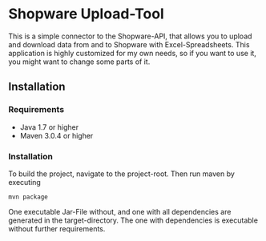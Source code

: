 # Shopware Upload-Tool
This is a simple connector to the Shopware-API, that allows you to upload and download data from and to Shopware with Excel-Spreadsheets.
This application is highly customized for my own needs, so if you want to use it, you might want to change some parts of it.

## Installation
### Requirements
* Java 1.7 or higher
* Maven 3.0.4 or higher

### Installation
To build the project, navigate to the project-root. Then run maven by executing
```
mvn package
```
One executable Jar-File without, and one with all dependencies are generated in the target-directory. The one with dependencies is executable without further requirements.